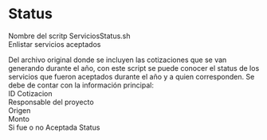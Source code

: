 # Status
Nombre del scritp ServiciosStatus.sh  
Enlistar servicios aceptados   
  
Del archivo original donde se incluyen las cotizaciones que se van generando durante el año, con este script se puede conocer el status de los servicios que fueron aceptados durante el año y a quien corresponden.
Se debe de contar con la información principal:  
ID Cotizacion  
Responsable del proyecto  
Origen  
Monto  
Si fue o no Aceptada
Status  
